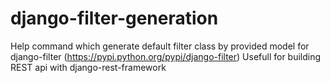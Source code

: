 django-filter-generation
========================

Help command which generate default filter class by provided model for django-filter (https://pypi.python.org/pypi/django-filter)
Usefull for building REST api with django-rest-framework
